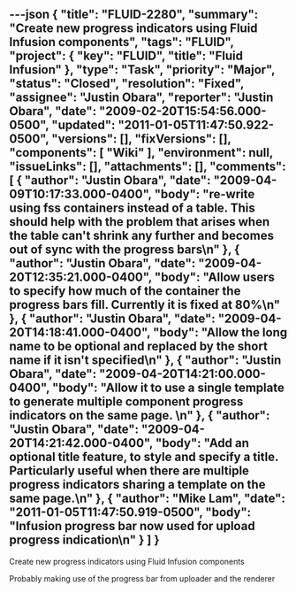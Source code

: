 ---json
{
  "title": "FLUID-2280",
  "summary": "Create new progress indicators using Fluid Infusion components",
  "tags": "FLUID",
  "project": {
    "key": "FLUID",
    "title": "Fluid Infusion"
  },
  "type": "Task",
  "priority": "Major",
  "status": "Closed",
  "resolution": "Fixed",
  "assignee": "Justin Obara",
  "reporter": "Justin Obara",
  "date": "2009-02-20T15:54:56.000-0500",
  "updated": "2011-01-05T11:47:50.922-0500",
  "versions": [],
  "fixVersions": [],
  "components": [
    "Wiki"
  ],
  "environment": null,
  "issueLinks": [],
  "attachments": [],
  "comments": [
    {
      "author": "Justin Obara",
      "date": "2009-04-09T10:17:33.000-0400",
      "body": "re-write using fss containers instead of a table. This should help with the problem that arises when the table can't shrink any further and becomes out of sync with the progress bars\n"
    },
    {
      "author": "Justin Obara",
      "date": "2009-04-20T12:35:21.000-0400",
      "body": "Allow users to specify how much of the container the progress bars fill. Currently it is fixed at 80%\n"
    },
    {
      "author": "Justin Obara",
      "date": "2009-04-20T14:18:41.000-0400",
      "body": "Allow the long name to be optional and replaced by the short name if it isn't specified\n"
    },
    {
      "author": "Justin Obara",
      "date": "2009-04-20T14:21:00.000-0400",
      "body": "Allow it to use a single template to generate multiple component progress indicators on the same page.&#x20;\n"
    },
    {
      "author": "Justin Obara",
      "date": "2009-04-20T14:21:42.000-0400",
      "body": "Add an optional title feature, to style and specify a title. Particularly useful when there are multiple progress indicators sharing a template on the same page.\n"
    },
    {
      "author": "Mike Lam",
      "date": "2011-01-05T11:47:50.919-0500",
      "body": "Infusion progress bar now used for upload progress indication\n"
    }
  ]
}
---
Create new progress indicators using Fluid Infusion components

Probably making use of the progress bar from uploader and the renderer

        